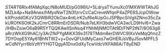 $START$6Rlx4fAMqXqc/N8oMUD/pG096lU+5LdryaTYunuXc01MXWWTAhJGMZLk4p+Na9Anex/hMysNwT2N3fzrvCcCaCreveWfqnP4aZPE6SJcpOWowkXPrzddGKzV3QWBiR2OkOax4ntLirK2uf6eAUpGcJSPBpcSiVgitZNno35cZakUROfK6OtK2kJCmrC8RRmErDSDR/Nub7eLKH3bdwVCA3w/LD9Hvl6+Zwa/IHBvZsiwO6aB9R5YTQQKAwIlSnNsq4YNhMjNMOTAt9D/FNP2tN7/8O63g6aRrzWhXG9hAC/y3ArZfkPYgMiKX39x3178TMdm8erDWVC9lXxVeMqQfmzZ7DYOopE5YAy61BhNTW2+y+DovQFUidMyCaxs7wGHERJsVByJ5ovMPFL5wCdNYyrr6bVzftYYHGTQgyA1Dnx0dXyTcwVdcVKFA86A/T8y$END$